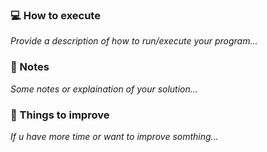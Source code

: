 ### :computer: How to execute

_Provide a description of how to run/execute your program..._

### :memo: Notes

_Some notes or explaination of your solution..._

### :pushpin: Things to improve

_If u have more time or want to improve somthing..._

